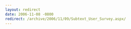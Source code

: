 ```yaml
---
layout: redirect
date: 2006-11-08 -0800
redirect: /archive/2006/11/09/Subtext_User_Survey.aspx/
---
```

